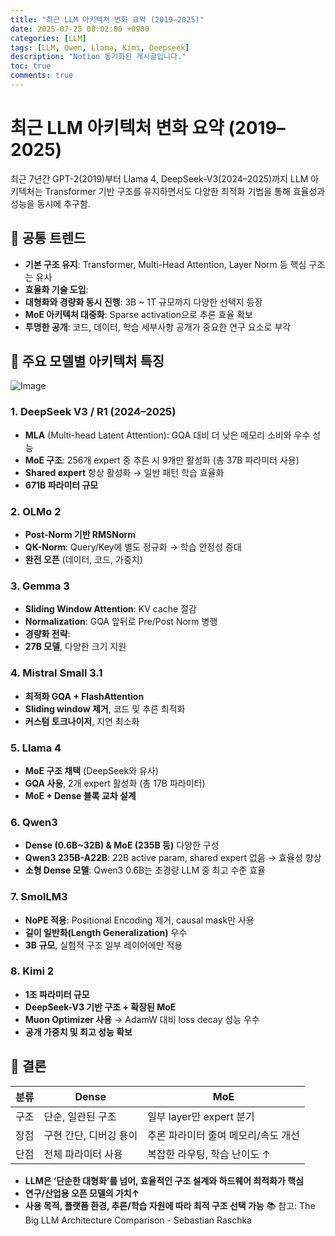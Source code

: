 ```yaml
---
title: "최근 LLM 아키텍처 변화 요약 (2019–2025)"
date: 2025-07-25 08:02:00 +0900
categories: [LLM]
tags: [LLM, Qwen, Llama, Kimi, Deepseek]
description: "Notion 동기화된 게시글입니다."
toc: true
comments: true
---
```


# 최근 LLM 아키텍처 변화 요약 (2019–2025)

최근 7년간 GPT-2(2019)부터 Llama 4, DeepSeek-V3(2024–2025)까지 LLM 아키텍처는 Transformer 기반 구조를 유지하면서도 다양한 최적화 기법을 통해 효율성과 성능을 동시에 추구함.

## 🔑 공통 트렌드

- **기본 구조 유지**: Transformer, Multi-Head Attention, Layer Norm 등 핵심 구조는 유사
- **효율화 기술 도입**:
- **대형화와 경량화 동시 진행**: 3B ~ 1T 규모까지 다양한 선택지 등장
- **MoE 아키텍처 대중화**: Sparse activation으로 추론 효율 확보
- **투명한 공개**: 코드, 데이터, 학습 세부사항 공개가 중요한 연구 요소로 부각
## 📌 주요 모델별 아키텍처 특징

![Image](https://prod-files-secure.s3.us-west-2.amazonaws.com/e6db513d-ec54-40ff-aa74-2487b0bcfe15/ac24fdd3-febf-45c7-8e99-afb6446591d8/image.png?X-Amz-Algorithm=AWS4-HMAC-SHA256&X-Amz-Content-Sha256=UNSIGNED-PAYLOAD&X-Amz-Credential=ASIAZI2LB466YC2L5GVB%2F20250725%2Fus-west-2%2Fs3%2Faws4_request&X-Amz-Date=20250725T095919Z&X-Amz-Expires=3600&X-Amz-Security-Token=IQoJb3JpZ2luX2VjEBkaCXVzLXdlc3QtMiJGMEQCIApZU37cXOfJQmE9KcVEWYx%2FwCVmTR5SgUs6ljBy%2FW9bAiAH8ZOort8d4Na1LDRlxFICcTfaUt%2Fhzd%2Bi9uKMElryDSr%2FAwhCEAAaDDYzNzQyMzE4MzgwNSIM%2FYwQvwaTJgIvEziXKtwDydByazrT%2BMLG%2FpDuIUPvR660Ls7rQkytDAfJURcTQy64qdPZk7DfmqNwNQIP0CzJ8i7vc5R09dPMEq1SHdZ8tCP%2F7V3hKY7S6tWWaz77tFksL02iNF6q%2BdtLR7jLTx0MzSSsvBjFJYaabJCHBTMs%2BRn5%2FBcROrhqUrH9zccsQHt3sUDH5S7d8YgqWX6x2aDnv6JgWROnaf7sPafDAotPylkYU1lvmfuphLqyWbNDYIRevaJZJtkN4aPpkrLBudAvaEFgwAqTixcwXJJZhOp5ZDNfKvCdJxvM%2BCTzJ8xIXijb3%2BGf%2FGXuWMFg5aPH%2BhuwcqkWiuukZemdTbOKQhPjEWISuioNSzFGTQMgvDhxxkKMYMsBmgzekIYZUsuA77E3gUHZJv0X0N0YFXoYrLx1v0GHZvJza10A48kXZvSgV%2BQ%2BxzY2Os3szo3v1u0w3PuE%2BqFEt2YbZZzWhSSHRpc7wsBew538KH%2FYOUa7A7%2BZP3REsDNSNm%2FmBf6FCtRjSAkUFTVDnfnuIj39yKMMJkoNKcT2lglf1jsnwbGDKZy%2B4LxfTW6avv%2F75MiecHwe%2Bw0%2FU3yfGZR%2FF%2Fa%2BlxRstC94cA1tceeK5uPNUGZiijkwj3ulEcGFnG7Lsx6SG4AwtYyNxAY6pgEQk1XDtzaT3k48CfuHCpMrs7rZMVQGHZRT0FL8mCRrS1LdgHe7O3zez1g%2BkAf%2FUp0cWVwRzjoDLFID0dUT01qDFsxdhAfaUtsF7elSkzIT7V76aTrMHPRN6M0of64tuqiB%2FuVxVefCpw0c7MuecTqTLpAOOqCzSoUlkqgqano%2BsIHgrq%2FZT8B%2BGch7vnKs%2FXGUYnAU4YmVSgZJpPz0Rfn2KhUc9Jcv&X-Amz-Signature=0f6c52abbf5dfd3886e86e4acabf5b069774206a3315cb06362b8c58c2dbda8d&X-Amz-SignedHeaders=host&x-amz-checksum-mode=ENABLED&x-id=GetObject)

### 1. DeepSeek V3 / R1 (2024–2025)

- **MLA** (Multi-head Latent Attention): GQA 대비 더 낮은 메모리 소비와 우수 성능
- **MoE 구조**: 256개 expert 중 추론 시 9개만 활성화 (총 37B 파라미터 사용)
- **Shared expert** 항상 활성화 → 일반 패턴 학습 효율화
- **671B 파라미터 규모**
### 2. OLMo 2

- **Post-Norm 기반 RMSNorm**
- **QK-Norm**: Query/Key에 별도 정규화 → 학습 안정성 증대
- **완전 오픈** (데이터, 코드, 가중치)
### 3. Gemma 3

- **Sliding Window Attention**: KV cache 절감
- **Normalization**: GQA 앞뒤로 Pre/Post Norm 병행
- **경량화 전략**:
- **27B 모델**, 다양한 크기 지원
### 4. Mistral Small 3.1

- **최적화 GQA + FlashAttention**
- **Sliding window 제거**, 코드 및 추론 최적화
- **커스텀 토크나이저**, 지연 최소화
### 5. Llama 4

- **MoE 구조 채택** (DeepSeek와 유사)
- **GQA 사용**, 2개 expert 활성화 (총 17B 파라미터)
- **MoE + Dense 블록 교차 설계**
### 6. Qwen3

- **Dense (0.6B~32B) & MoE (235B 등)** 다양한 구성
- **Qwen3 235B-A22B**: 22B active param, shared expert 없음 → 효율성 향상
- **소형 Dense 모델**: Qwen3 0.6B는 초경량 LLM 중 최고 수준 효율
### 7. SmolLM3

- **NoPE 적용**: Positional Encoding 제거, causal mask만 사용
- **길이 일반화(Length Generalization)** 우수
- **3B 규모**, 실험적 구조 일부 레이어에만 적용
### 8. Kimi 2

- **1조 파라미터 규모**
- **DeepSeek-V3 기반 구조 + 확장된 MoE**
- **Muon Optimizer 사용** → AdamW 대비 loss decay 성능 우수
- **공개 가중치 및 최고 성능 확보**
## 🧩 결론

| 분류 | Dense | MoE |
| --- | --- | --- |
| 구조 | 단순, 일관된 구조 | 일부 layer만 expert 분기 |
| 장점 | 구현 간단, 디버깅 용이 | 추론 파라미터 줄여 메모리/속도 개선 |
| 단점 | 전체 파라미터 사용 | 복잡한 라우팅, 학습 난이도 ↑ |

- **LLM은 ‘단순한 대형화’를 넘어, 효율적인 구조 설계와 하드웨어 최적화가 핵심**
- **연구/산업용 오픈 모델의 가치↑**
- **사용 목적, 플랫폼 환경, 추론/학습 자원에 따라 최적 구조 선택 가능**
📚 참고: The Big LLM Architecture Comparison - Sebastian Raschka



